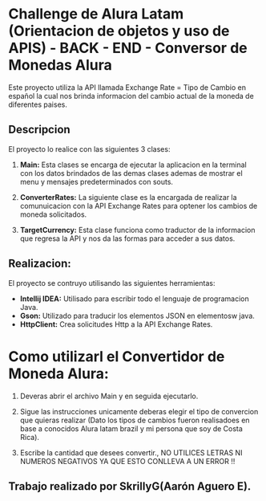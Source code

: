 # Challenge de Alura Latam (Orientacion de objetos y uso de APIS) - BACK - END - Conversor de Monedas Alura

Este proyecto utiliza la API llamada Exchange Rate = Tipo de Cambio en español la cual nos brinda informacion del cambio actual de la moneda de diferentes paises. 

## Descripcion

El proyecto lo realice con las siguientes 3 clases:

1. **Main:** Esta clases se encarga de ejecutar la aplicacion en la terminal con los datos brindados de las demas clases ademas de mostrar el menu y mensajes predeterminados con souts.

2. **ConverterRates:** La siguiente clase es la encargada de realizar la comunuicacion con la API Exchange Rates para optener los cambios de moneda solicitados.

3. **TargetCurrency:** Esta clase funciona como traductor de la informacion que regresa la API y nos da las formas para acceder a sus datos.

## Realizacion:

El proyecto se contruyo utilisando las siguientes herramientas:

- **Intellij IDEA:** Utilisado para escribir todo el lenguaje de programacion Java. 
- **Gson:** Utilizado para traducir los elementos JSON en elementosw java. 
- **HttpClient:** Crea solicitudes Http a la API Exchange Rates.

# Como utilizarl el Convertidor de Moneda Alura:

1. Deveras abrir el archivo Main y en seguida ejecutarlo.

2. Sigue las instrucciones unicamente deberas elegir el tipo de convercion que quieras realizar (Dato los tipos de cambios fueron realisadoes en base a conocidos Alura latam brazil y mi persona que soy de Costa Rica).

3. Escribe la cantidad que desees convertir., NO UTILICES LETRAS NI NUMEROS NEGATIVOS YA QUE ESTO CONLLEVA A UN ERROR !!

## Trabajo realizado por SkrillyG(Aarón Aguero E).
